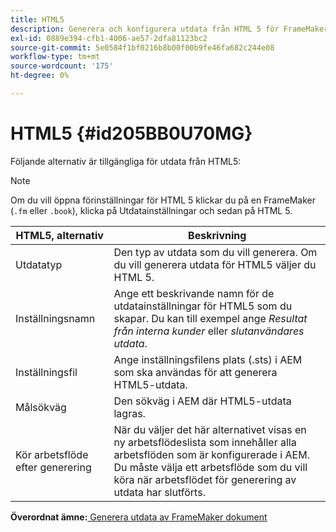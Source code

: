 ```yaml
---
title: HTML5
description: Generera och konfigurera utdata från HTML 5 för FrameMaker-dokument i AEM.
exl-id: 0889e394-cfb1-4006-ae57-2dfa81123bc2
source-git-commit: 5e0584f1bf0216b8b00f00b9fe46fa682c244e08
workflow-type: tm+mt
source-wordcount: '175'
ht-degree: 0%

---
```


# HTML5 {#id205BB0U70MG}

Följande alternativ är tillgängliga för utdata från HTML5:

>[!NOTE]
>
> Om du vill öppna förinställningar för HTML 5 klickar du på en FrameMaker \(`.fm` eller `.book`\), klicka på Utdatainställningar och sedan på HTML 5.

| HTML5, alternativ | Beskrivning |
|------------|-----------|
| Utdatatyp | Den typ av utdata som du vill generera. Om du vill generera utdata för HTML5 väljer du HTML 5. |
| Inställningsnamn | Ange ett beskrivande namn för de utdatainställningar för HTML5 som du skapar. Du kan till exempel ange *Resultat från interna kunder* eller *slutanvändares utdata*. |
| Inställningsfil | Ange inställningsfilens plats \(.sts\) i AEM som ska användas för att generera HTML5-utdata. |
| Målsökväg | Den sökväg i AEM där HTML5-utdata lagras. |
| Kör arbetsflöde efter generering | När du väljer det här alternativet visas en ny arbetsflödeslista som innehåller alla arbetsflöden som är konfigurerade i AEM. Du måste välja ett arbetsflöde som du vill köra när arbetsflödet för generering av utdata har slutförts. |

**Överordnat ämne:**[ Generera utdata av FrameMaker dokument](fm-output-generatation.md)
